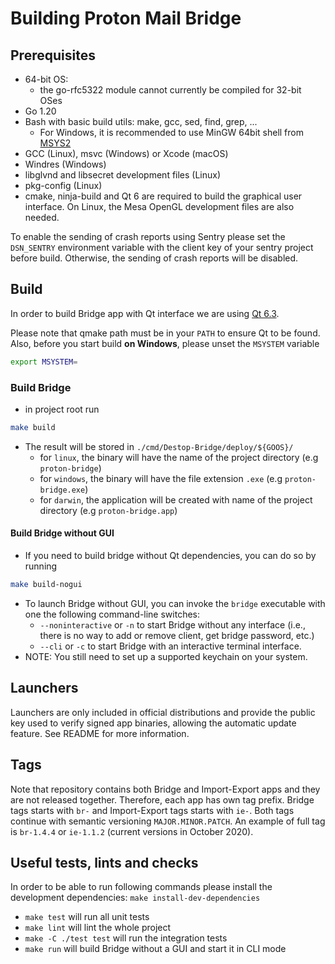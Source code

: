 # Building Proton Mail Bridge

## Prerequisites
* 64-bit OS:
    - the go-rfc5322 module cannot currently be compiled for 32-bit OSes
* Go 1.20
* Bash with basic build utils: make, gcc, sed, find, grep, ...
  - For Windows, it is recommended to use MinGW 64bit shell from [MSYS2](https://www.msys2.org/)
* GCC (Linux), msvc (Windows) or Xcode (macOS)
* Windres (Windows)
* libglvnd and libsecret development files (Linux)
* pkg-config (Linux)
* cmake, ninja-build and Qt 6 are required to build the graphical user interface. On Linux, 
the Mesa OpenGL development files are also needed.

To enable the sending of crash reports using Sentry please set the
`DSN_SENTRY` environment variable with the client key of your sentry project before build.
Otherwise, the sending of crash reports will be disabled.

## Build
In order to build Bridge app with Qt interface we are using
[Qt 6.3](https://doc.qt.io/qt-6/gettingstarted.html).

Please note that qmake path must be in your `PATH` to ensure Qt to be found.
Also, before you start build **on Windows**, please unset the `MSYSTEM` variable

```bash
export MSYSTEM=
```

### Build Bridge
* in project root run

```bash
make build
```

* The result will be stored in `./cmd/Destop-Bridge/deploy/${GOOS}/`
    * for `linux`, the binary will have the name of the project directory (e.g `proton-bridge`)
    * for `windows`, the binary will have the file extension `.exe` (e.g `proton-bridge.exe`)
    * for `darwin`, the application will be created with name of the project directory (e.g `proton-bridge.app`)

#### Build Bridge without GUI
* If you need to build bridge without Qt dependencies, you can do so by running

```bash
make build-nogui
```

* To launch Bridge without GUI, you can invoke the `bridge` executable with one the following command-line switches:
  * `--noninteractive` or `-n` to start Bridge without any interface (i.e., there is no way to add or remove client, get bridge password, etc.)
  * `--cli` or `-c` to start Bridge with an interactive terminal interface.
* NOTE: You still need to set up a supported keychain on your system.

## Launchers
Launchers are only included in official distributions and provide the public
key used to verify signed app binaries, allowing the automatic update feature.
See README for more information.

## Tags
Note that repository contains both Bridge and Import-Export apps and they are
not released together. Therefore, each app has own tag prefix. Bridge tags
starts with `br-` and Import-Export tags starts with `ie-`. Both tags continue
with semantic versioning `MAJOR.MINOR.PATCH`. An example of full tag is
`br-1.4.4` or `ie-1.1.2` (current versions in October 2020).

## Useful tests, lints and checks
In order to be able to run following commands please install the development dependencies: 
`make install-dev-dependencies`

* `make test` will run all unit tests
* `make lint` will lint the whole project
* `make -C ./test test` will run the integration tests
* `make run` will build Bridge without a GUI and start it in CLI mode
